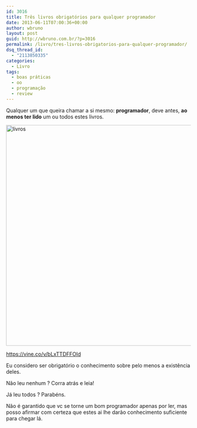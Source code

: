 ```yaml
---
id: 3016
title: Três livros obrigatórios para qualquer programador
date: 2013-06-11T07:00:36+00:00
author: wbruno
layout: post
guid: http://wbruno.com.br/?p=3016
permalink: /livro/tres-livros-obrigatorios-para-qualquer-programador/
dsq_thread_id:
  - "2113850335"
categories:
  - Livro
tags:
  - boas práticas
  - oo
  - programação
  - review
---
```

Qualquer um que queira chamar a si mesmo: **programador**, deve antes, **ao menos ter lido** um ou todos estes livros.

[<img src="/wp-content/uploads/2013/06/livros.jpg" alt="livros" width="800" height="600" class="aligncenter size-full wp-image-3017" srcset="/wp-content/uploads/2013/06/livros.jpg 800w, /wp-content/uploads/2013/06/livros-300x225.jpg 300w" sizes="(max-width: 800px) 100vw, 800px" />](/wp-content/uploads/2013/06/livros.jpg)

<a href="https://vine.co/v/bLxTTDFFOId" rel="nofollow">https://vine.co/v/bLxTTDFFOId</a>

Eu considero ser obrigatório o conhecimento sobre pelo menos a existência deles.

<!--more-->



Não leu nenhum ? Corra atrás e leia!

Já leu todos ? Parabéns.

Não é garantido que vc se torne um bom programador apenas por ler, mas posso afirmar com certeza que estes ai lhe darão conhecimento suficiente para chegar lá.
